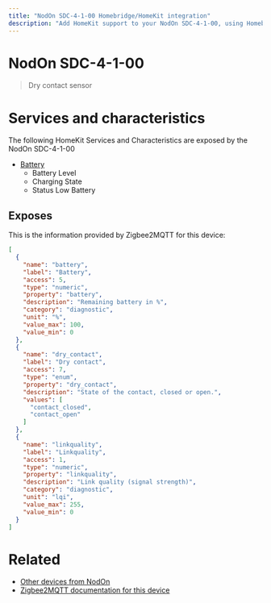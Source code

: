 ```yaml
---
title: "NodOn SDC-4-1-00 Homebridge/HomeKit integration"
description: "Add HomeKit support to your NodOn SDC-4-1-00, using Homebridge, Zigbee2MQTT and homebridge-z2m."
---
```

<!---
This file has been GENERATED using src/docgen/docgen.ts
DO NOT EDIT THIS FILE MANUALLY!
-->
# NodOn SDC-4-1-00
> Dry contact sensor


# Services and characteristics
The following HomeKit Services and Characteristics are exposed by
the NodOn SDC-4-1-00

* [Battery](../../battery.md)
  * Battery Level
  * Charging State
  * Status Low Battery



## Exposes

This is the information provided by Zigbee2MQTT for this device:

```json
[
  {
    "name": "battery",
    "label": "Battery",
    "access": 5,
    "type": "numeric",
    "property": "battery",
    "description": "Remaining battery in %",
    "category": "diagnostic",
    "unit": "%",
    "value_max": 100,
    "value_min": 0
  },
  {
    "name": "dry_contact",
    "label": "Dry contact",
    "access": 7,
    "type": "enum",
    "property": "dry_contact",
    "description": "State of the contact, closed or open.",
    "values": [
      "contact_closed",
      "contact_open"
    ]
  },
  {
    "name": "linkquality",
    "label": "Linkquality",
    "access": 1,
    "type": "numeric",
    "property": "linkquality",
    "description": "Link quality (signal strength)",
    "category": "diagnostic",
    "unit": "lqi",
    "value_max": 255,
    "value_min": 0
  }
]
```

# Related
* [Other devices from NodOn](../index.md#nodon)
* [Zigbee2MQTT documentation for this device](https://www.zigbee2mqtt.io/devices/SDC-4-1-00.html)